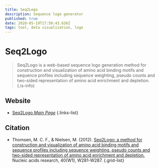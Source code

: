 ```yaml
---
title: Seq2Logo
description: Sequence logo generator
published: true
date: 2020-05-19T17:50:43.636Z
tags: tool, data visualization, logo
---
```


# Seq2Logo

> Seq2Logo is a web-based sequence logo generation method for construction and visualization of amino acid binding motifs and sequence profiles including sequence weighting, pseudo counts and two-sided representation of amino acid enrichment and depletion.
{.is-info}

 

## Website 

- [Seq2Logo *Main Page*](https://services.healthtech.dtu.dk/service.php?Seq2Logo-2.0)
 {.links-list}

## Citation 

- Thomsen, M. C. F., & Nielsen, M. (2012). [Seq2Logo: a method for construction and visualization of amino acid binding motifs and sequence profiles including sequence weighting, pseudo counts and two-sided representation of amino acid enrichment and depletion.](https://academic.oup.com/nar/article/40/W1/W281/1076274) Nucleic acids research, 40(W1), W281-W287.
{.grid-list}